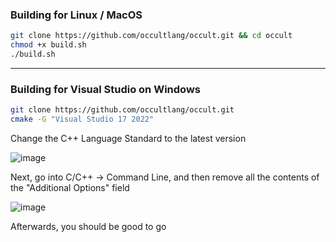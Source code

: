 ### Building for Linux / MacOS
```bash
git clone https://github.com/occultlang/occult.git && cd occult
chmod +x build.sh
./build.sh
```
_____________________________________________________________________________
### Building for Visual Studio on Windows
```bash
git clone https://github.com/occultlang/occult.git
cmake -G "Visual Studio 17 2022"
```
Change the C++ Language Standard to the latest version

![image](https://github.com/user-attachments/assets/74a4819b-b49c-44be-a508-384795c20f20)

Next, go into C/C++ -> Command Line, and then remove all the contents of the "Additional Options" field

![image](https://github.com/user-attachments/assets/69c506aa-b649-45aa-a21f-0388ad7b55b0)

Afterwards, you should be good to go
